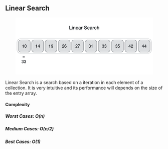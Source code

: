 ## Linear Search

<p align="center">
    <img src="../.github/linearsearch.gif">
</p>

Linear Search is a search based on a iteration in each element of a collection. It is very intuitive and its performance will depends on the size of the entry array.

#### Complexity 
##### Worst Cases: O(n)
##### Medium Cases: O(n/2)
##### Best Cases: O(1)